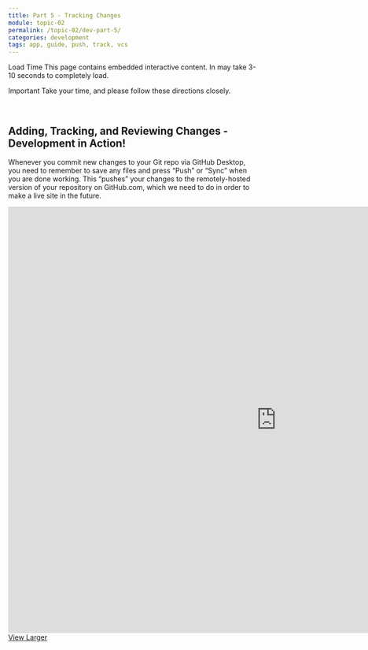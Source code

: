 ```yaml
---
title: Part 5 - Tracking Changes
module: topic-02
permalink: /topic-02/dev-part-5/
categories: development
tags: app, guide, push, track, vcs
---
```


<div class="divider-heading"></div>

<span class="label label-warning">Load Time</span> This page contains embedded interactive content. In may take 3-10 seconds to completely load.

<span class="label label-danger">Important</span> Take your time, and please follow these directions closely.


<br>


## Adding, Tracking, and Reviewing Changes - Development in Action!
Whenever you commit new changes to your Git repo via GitHub Desktop, you need to remember to save any files and press “Push” or “Sync” when you are done working. This “pushes” your changes to the remotely-hosted version of your repository on GitHub.com, which we need to do in order to make a live site in the future.

<iframe src="https://h5p.org/h5p/embed/177037" width="1090" height="866" frameborder="0" allowfullscreen="allowfullscreen"></iframe>
<a href="https://h5p.org/node/177037" class="btn btn-default btn-xs" target="_blank">View Larger</a>
